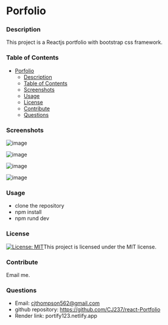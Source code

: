 # Porfolio

### Description

This project is a Reactjs portfolio with bootstrap css framework.

### Table of Contents

- [Porfolio](#porfolio)
    - [Description](#description)
    - [Table of Contents](#table-of-contents)
    - [Screenshots](#screenshots)
    - [Usage](#usage)
    - [License](#license)
    - [Contribute](#contribute)
    - [Questions](#questions)

### Screenshots

![image](https://github.com/user-attachments/assets/bddb4ef0-3a9f-41e9-8158-e8806ed64e50)

![image](https://github.com/user-attachments/assets/264fe941-f5f2-4431-a082-90ab1641e8bf)

![image](https://github.com/user-attachments/assets/f38f6e2f-86c8-4412-b98a-3e60400f8d9c)

![image](https://github.com/user-attachments/assets/15b045dd-9bce-49a0-99d6-19a9a4250a44)


### Usage

 * clone the repository
 * npm install
 * npm rund dev


### License

[![License: MIT](https://img.shields.io/badge/License-MIT-yellow.svg)](https://opensource.org/licenses/MIT)This project is licensed under the MIT license.


### Contribute

Email me.

### Questions

* Email: cjthompson562@gmail.com
* github repository: https://github.com/CJ237/react-Portfolio
* Render link: portify123.netlify.app
